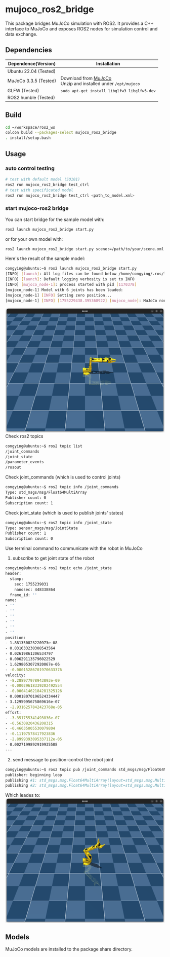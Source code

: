# mujoco_ros2_bridge

This package bridges MuJoCo simulation with ROS2. It provides a C++ interface to MuJoCo and exposes ROS2 nodes for simulation control and data exchange.


## Dependencies
|Dependence(Version)|Installation|
|-|-|
|Ubuntu 22.04 (Tested)||
|MuJoCo 3.3.5 (Tested)|Download from [MuJoCo](https://github.com/google-deepmind/mujoco/releases) <br>Unzip and installed under `/opt/mujoco`|
|GLFW (Tested)|`sudo apt-get install libglfw3 libglfw3-dev`|
|ROS2 humble (Tested)||

## Build

```bash
cd ~/workspace/ros2_ws
colcon build --packages-select mujoco_ros2_bridge
. install/setup.bash
```

## Usage
### auto control testing
```bash
# test with default model (SO101)
ros2 run mujoco_ros2_bridge test_ctrl
# test with specificated model
ros2 run mujoco_ros2_bridge test_ctrl <path_to_model.xml>
```
### start mujoco-ros2 bridge
You can start bridge for the sample model with:
```bash
ros2 launch mujoco_ros2_bridge start.py
```
or for your own model with:
```bash
ros2 launch mujoco_ros2_bridge start.py scene:=/path/to/your/scene.xml model_name:=your_model_name
```

Here's the result of the sample model:

```bash
congying@ubuntu:~$ ros2 launch mujoco_ros2_bridge start.py
[INFO] [launch]: All log files can be found below /home/congying/.ros/log/2025-08-15-11-43-57-237203-ubuntu-1170371
[INFO] [launch]: Default logging verbosity is set to INFO
[INFO] [mujoco_node-1]: process started with pid [1170378]
[mujoco_node-1] Model with 6 joints has been loaded: 
[mujoco_node-1] [INFO] Setting zero position...
[mujoco_node-1] [INFO] [1755229438.395368922] [mujoco_node]: MuJoCo node started with model file: /home/congying/workspace/ros2_ws/install/mujoco_ros2_bridge/share/mujoco_ros2_bridge/models/SO101/scene.xml
```

![MuJoCo SO101 Example](imgs/mujoco-so101.png)
Check ros2 topics
```bash
congying@ubuntu:~$ ros2 topic list
/joint_commands
/joint_state
/parameter_events
/rosout
```
Check joint_commands (which is used to control joints)
```bash
congying@ubuntu:~$ ros2 topic info /joint_commands
Type: std_msgs/msg/Float64MultiArray
Publisher count: 0
Subscription count: 1
```
Check joint_state (which is used to publish joints' states)
```bash
congying@ubuntu:~$ ros2 topic info /joint_state
Type: sensor_msgs/msg/JointState
Publisher count: 1
Subscription count: 0
```
Use terminal command to communicate with the robot in MuJoCo
1. subscribe to get joint state of the robot
```bash
congying@ubuntu:~$ ros2 topic echo /joint_state
header:
  stamp:
    sec: 1755239031
    nanosec: 448338864
  frame_id: ''
name:
- ''
- ''
- ''
- ''
- ''
- ''
position:
- 1.881350823220973e-08
- 0.031633230308543564
- 0.02619861206534797
- 0.006291135796022529
- 1.6298053072920067e-06
- -0.00015286701970633376
velocity:
- -8.288977978943893e-09
- -0.00029618339202492554
- -0.00041462184281325126
- 0.00018070196524334447
- 3.1295995675869616e-07
- -2.9316257842423768e-05
effort:
- -3.351755341493836e-07
- -0.5630820436208315
- -0.46635005530079804
- -0.11197578417923836
- -2.8999393095337112e-05
- 0.0027199892919935508
---

```
2. send message to position-control the robot joint
```bash
congying@ubuntu:~$ ros2 topic pub /joint_commands std_msgs/msg/Float64MultiArray '{data: [0.5, -0.7, 0.0, 0.0, 0.0, 1.0]}'
publisher: beginning loop
publishing #1: std_msgs.msg.Float64MultiArray(layout=std_msgs.msg.MultiArrayLayout(dim=[], data_offset=0), data=[0.5, -0.7, 0.0, 0.0, 0.0, 1.0])
publishing #2: std_msgs.msg.Float64MultiArray(layout=std_msgs.msg.MultiArrayLayout(dim=[], data_offset=0), data=[0.5, -0.7, 0.0, 0.0, 0.0, 1.0])
```
Which leades to:
![MuJoCo SO101 Example](imgs/mujoco-so101-after-joint-command.png)


## Models
MuJoCo models are installed to the package share directory.
